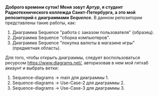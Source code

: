 **Доброго времени суток! Меня зовут _Артур_, я студент Радиотехнического коллежда Санкт-Петербурга, а это мой репозиторий с диаграммами _Sequence_.** 
В данном репозитории представлены такие работы, как:

1) Диаграмма Sequence "работа с заказом пользователя" (образец).
2) Диаграмма Sequence "сборка компьютеров".
3) Диаграмма Sequence "покупка валюты в магазине игры"(предметная область).

Для того, чтобы открыть диаграммы, следует воспользоваться ресурсом https://www.diagrams.net/, авторизовав в нем мой гитхаб аккаунт и выбрать ветки:
1) Sequence-diagrams -> main для диаграммы 1.
2) Sequence-diagrams -> Use-Case-2 для диаграммы 2.
3) Sequence-diagrams -> Use-Case-3 для диаграммы 3.
